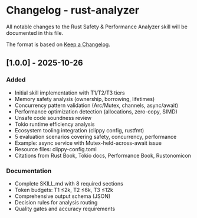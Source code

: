 # Changelog - rust-analyzer

All notable changes to the Rust Safety & Performance Analyzer skill will be documented in this file.

The format is based on [Keep a Changelog](https://keepachangelog.com/en/1.0.0/).

## [1.0.0] - 2025-10-26

### Added
- Initial skill implementation with T1/T2/T3 tiers
- Memory safety analysis (ownership, borrowing, lifetimes)
- Concurrency pattern validation (Arc/Mutex, channels, async/await)
- Performance optimization detection (allocations, zero-copy, SIMD)
- Unsafe code soundness review
- Tokio runtime efficiency analysis
- Ecosystem tooling integration (clippy config, rustfmt)
- 5 evaluation scenarios covering safety, concurrency, performance
- Example: async service with Mutex-held-across-await issue
- Resource files: clippy-config.toml
- Citations from Rust Book, Tokio docs, Performance Book, Rustonomicon

### Documentation
- Complete SKILL.md with 8 required sections
- Token budgets: T1 ≤2k, T2 ≤6k, T3 ≤12k
- Comprehensive output schema (JSON)
- Decision rules for analysis routing
- Quality gates and accuracy requirements
